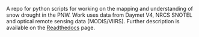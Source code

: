 A repo for python scripts for working on the mapping and understanding of snow drought in the PNW. Work uses data from Daymet V4, NRCS SNOTEL and optical remote sensing data (MODIS/VIIRS). Further description is available on the [Readthedocs](https://sar-optical-low-snow-pnw.readthedocs.io/en/latest/) page. 
